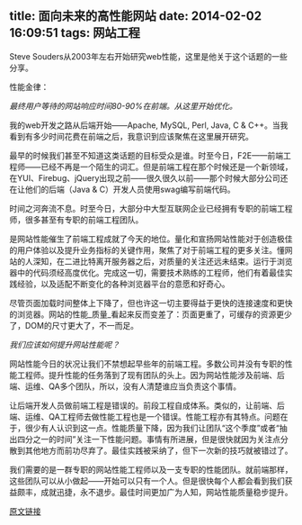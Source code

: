 title: 面向未来的高性能网站
date: 2014-02-02 16:09:51
tags: 网站工程
---

Steve Souders从2003年左右开始研究web性能，这里是他关于这个话题的一些分享。

性能金律：

_最终用户等待的网站响应时间80-90%在前端。从这里开始优化。_

我的web开发之路从后端开始——Apache, MySQL, Perl, Java, C & C++。当我看到有多少时间花费在前端之后，我意识到应该聚焦在这里展开研究。

最早的时候我们甚至不知道这类话题的目标受众是谁。时至今日，F2E——前端工程师——已经不再是一个陌生的词汇。但是前端工程在那个时候还是一个新领域，在YUI、Firebug、jQuery出现之前——很久很久以前——那个时候大部分公司还在让他们的后端（Java & C）开发人员使用swag编写前端代码。

时间之河奔流不息。时至今日，大部分中大型互联网企业已经拥有专职的前端工程师，很多甚至有专职的前端工程团队。

是网站性能催生了前端工程成就了今天的地位。量化和宣扬网站性能对于创造极佳的用户体验以及提升业务指标的关键作用，聚焦了对于前端工程的更多关注。懂网站的人深知，在二进比特离开服务器之后，对质量的关注还远未结束。运行于浏览器中的代码须经高度优化。完成这一切，需要技术熟练的工程师，他们有着最佳实践经验，以及适配不断变化的各种浏览器平台的意愿和好奇心。

尽管页面加载时间整体上下降了，但也许这一切主要得益于更快的连接速度和更快的浏览器。网站的性能_质量_看起来反而变差了：页面更重了，可缓存的资源更少了，DOM的尺寸更大了，不一而足。

_我们应该如何提升网站性能呢？_

网站性能今日的状况让我们不禁想起早些年的前端工程。多数公司并没有专职的性能工程师。提升性能的任务落到了现有团队的头上。因为网站性能涉及前端、后端、运维、QA多个团队，所以，没有人清楚谁应当负责这个事情。

让后端开发人员做前端工程是错误的。前段工程自成体系。类似的，让前端、后端、运维、QA工程师去做性能工程也是一个错误。性能工程亦有其特点。问题在于，很少有人认识到这一点。性能质量下降，因为我们让团队“这个季度”或者“抽出四分之一的时间”关注一下性能问题。事情有所进展，但是很快就因为关注点分散到其他地方而前功尽弃了。最佳实践被采纳了，但下一次新的技巧就被错过了。

我们需要的是一群专职的网站性能工程师以及一支专职的性能团队。就前端那样，这些团队可以从小做起——开始可以只有一个人。但是很快每个人都会看到我们获益颇丰，成就迅捷，永不退步。最佳时间更加广为人知，网站性能质量稳步提升。


[原文链接](http://www.stevesouders.com/blog/2013/08/27/web-performance-for-the-future/)

